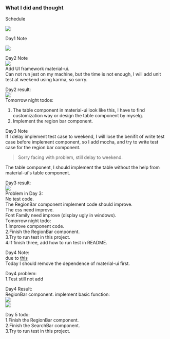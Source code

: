 ### What I did and thought       

Schedule    

![](https://cloud.githubusercontent.com/assets/10692276/9996537/fa331cdc-60b9-11e5-8b35-fe86898e37a3.png)

Day1 Note    

![](https://cloud.githubusercontent.com/assets/10692276/9997354/5bdd519c-60be-11e5-99b1-eede762ec681.png)   

Day2 Note   
![](https://cloud.githubusercontent.com/assets/10692276/10018332/68c1dea0-6168-11e5-8ec5-406c37016c46.png)  
Add UI framework material-ui.  
Can not run jest on my machine, but the time is not enough, I will add unit test at weekend using karma, so sorry.

Day2 result:   
![](https://cloud.githubusercontent.com/assets/10692276/10022602/4b91dff2-6180-11e5-8be1-01a1fc2b93d4.png)  
Tomorrow night todos:     
1. The table component in material-ui look like this, I have to find customization way or design the table component by myselg.     
2. Implement the region bar component.

Day3 Note   
If I delay implement test case to weekend, I will lose the benifit of write test case before implement component, so I add mocha, and try to write test case for the region bar component.   
> Sorry facing with problem, still delay to weekend.    


The table component, I should implement the table without the help from material-ui's table component.

Day3 result:   
![](https://cloud.githubusercontent.com/assets/10692276/10049388/dfa85404-6249-11e5-9d1c-459f89264bda.png)   
Problem in Day 3:    
No test code.   
The RegionBar component implement code should improve.    
The css need improve.   
Font Family need improve (display ugly in windows).     
Tomorrow night todo:     
1.Improve component code.     
2.Finish the RegionBar component.     
3.Try to run test in this project.     
4.If finish three, add how to run test in README.  

Day4 Note:   
due to [this](https://github.com/Wiredcraft/frontend-test/issues/2)     
Today I should remove the dependence of material-ui first.    
    
Day4 problem:   
1.Test still not add    

Day4 Result:   
RegionBar component. implement basic function:    
![](https://cloud.githubusercontent.com/assets/10692276/10077546/47d8f7b2-6313-11e5-8b52-fb62d6996646.png)   
![](https://cloud.githubusercontent.com/assets/10692276/10077550/4d1c4ae4-6313-11e5-892c-27b080c6f42b.png)
   
Day 5 todo:    
1.Finish the RegionBar component.     
2.Finish the SearchBar component.    
3.Try to run test in this project.   

